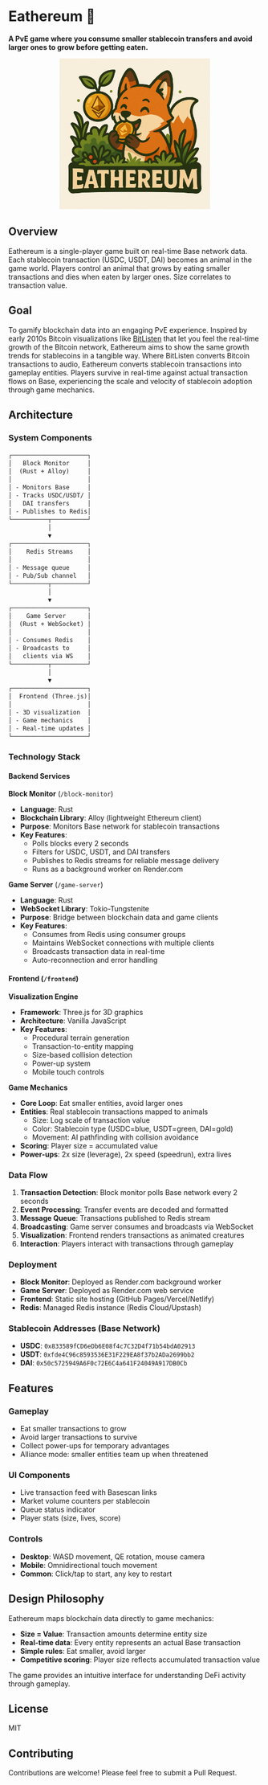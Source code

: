 # Eathereum 🌳

**A PvE game where you consume smaller stablecoin transfers and avoid larger ones to grow before getting eaten.**

<div align="center">
  <img src="frontend/img/eathereum-logo.png" alt="Eathereum Logo" width="300" />
</div>

## Overview

Eathereum is a single-player game built on real-time Base network data. Each stablecoin transaction (USDC, USDT, DAI) becomes an animal in the game world. Players control an animal that grows by eating smaller transactions and dies when eaten by larger ones. Size correlates to transaction value.

## Goal

To gamify blockchain data into an engaging PvE experience. Inspired by early 2010s Bitcoin visualizations like [BitListen](https://www.bitlisten.com/) that let you feel the real-time growth of the Bitcoin network, Eathereum aims to show the same growth trends for stablecoins in a tangible way. Where BitListen converts Bitcoin transactions to audio, Eathereum converts stablecoin transactions into gameplay entities. Players survive in real-time against actual transaction flows on Base, experiencing the scale and velocity of stablecoin adoption through game mechanics.

## Architecture

### System Components

```
┌─────────────────────┐
│   Block Monitor     │
│  (Rust + Alloy)     │
│                     │
│ - Monitors Base     │
│ - Tracks USDC/USDT/ │
│   DAI transfers     │
│ - Publishes to Redis│
└──────────┬──────────┘
           │
           ▼
┌─────────────────────┐
│    Redis Streams    │
│                     │
│ - Message queue     │
│ - Pub/Sub channel   │
└──────────┬──────────┘
           │
           ▼
┌─────────────────────┐
│    Game Server      │
│  (Rust + WebSocket) │
│                     │
│ - Consumes Redis    │
│ - Broadcasts to     │
│   clients via WS    │
└──────────┬──────────┘
           │
           ▼
┌─────────────────────┐
│  Frontend (Three.js)│
│                     │
│ - 3D visualization  │
│ - Game mechanics    │
│ - Real-time updates │
└─────────────────────┘
```

### Technology Stack

#### Backend Services

**Block Monitor** (`/block-monitor`)
- **Language**: Rust
- **Blockchain Library**: Alloy (lightweight Ethereum client)
- **Purpose**: Monitors Base network for stablecoin transactions
- **Key Features**:
  - Polls blocks every 2 seconds
  - Filters for USDC, USDT, and DAI transfers
  - Publishes to Redis streams for reliable message delivery
  - Runs as a background worker on Render.com

**Game Server** (`/game-server`)
- **Language**: Rust
- **WebSocket Library**: Tokio-Tungstenite
- **Purpose**: Bridge between blockchain data and game clients
- **Key Features**:
  - Consumes from Redis using consumer groups
  - Maintains WebSocket connections with multiple clients
  - Broadcasts transaction data in real-time
  - Auto-reconnection and error handling

#### Frontend (`/frontend`)

**Visualization Engine**
- **Framework**: Three.js for 3D graphics
- **Architecture**: Vanilla JavaScript
- **Key Features**:
  - Procedural terrain generation
  - Transaction-to-entity mapping
  - Size-based collision detection
  - Power-up system
  - Mobile touch controls

**Game Mechanics**
- **Core Loop**: Eat smaller entities, avoid larger ones
- **Entities**: Real stablecoin transactions mapped to animals
  - Size: Log scale of transaction value
  - Color: Stablecoin type (USDC=blue, USDT=green, DAI=gold)
  - Movement: AI pathfinding with collision avoidance
- **Scoring**: Player size = accumulated value
- **Power-ups**: 2x size (leverage), 2x speed (speedrun), extra lives

### Data Flow

1. **Transaction Detection**: Block monitor polls Base network every 2 seconds
2. **Event Processing**: Transfer events are decoded and formatted
3. **Message Queue**: Transactions published to Redis stream
4. **Broadcasting**: Game server consumes and broadcasts via WebSocket
5. **Visualization**: Frontend renders transactions as animated creatures
6. **Interaction**: Players interact with transactions through gameplay

### Deployment

- **Block Monitor**: Deployed as Render.com background worker
- **Game Server**: Deployed as Render.com web service
- **Frontend**: Static site hosting (GitHub Pages/Vercel/Netlify)
- **Redis**: Managed Redis instance (Redis Cloud/Upstash)

### Stablecoin Addresses (Base Network)

- **USDC**: `0x833589fCD6eDb6E08f4c7C32D4f71b54bdA02913`
- **USDT**: `0xfde4C96c8593536E31F229EA8f37b2ADa2699bb2`
- **DAI**: `0x50c5725949A6F0c72E6C4a641F24049A917DB0Cb`

## Features

### Gameplay
- Eat smaller transactions to grow
- Avoid larger transactions to survive
- Collect power-ups for temporary advantages
- Alliance mode: smaller entities team up when threatened

### UI Components
- Live transaction feed with Basescan links
- Market volume counters per stablecoin
- Queue status indicator
- Player stats (size, lives, score)

### Controls
- **Desktop**: WASD movement, QE rotation, mouse camera
- **Mobile**: Omnidirectional touch movement
- **Common**: Click/tap to start, any key to restart

## Design Philosophy

Eathereum maps blockchain data directly to game mechanics:
- **Size = Value**: Transaction amounts determine entity size
- **Real-time data**: Every entity represents an actual Base transaction
- **Simple rules**: Eat smaller, avoid larger
- **Competitive scoring**: Player size reflects accumulated transaction value

The game provides an intuitive interface for understanding DeFi activity through gameplay.

## License

MIT

## Contributing

Contributions are welcome! Please feel free to submit a Pull Request.
